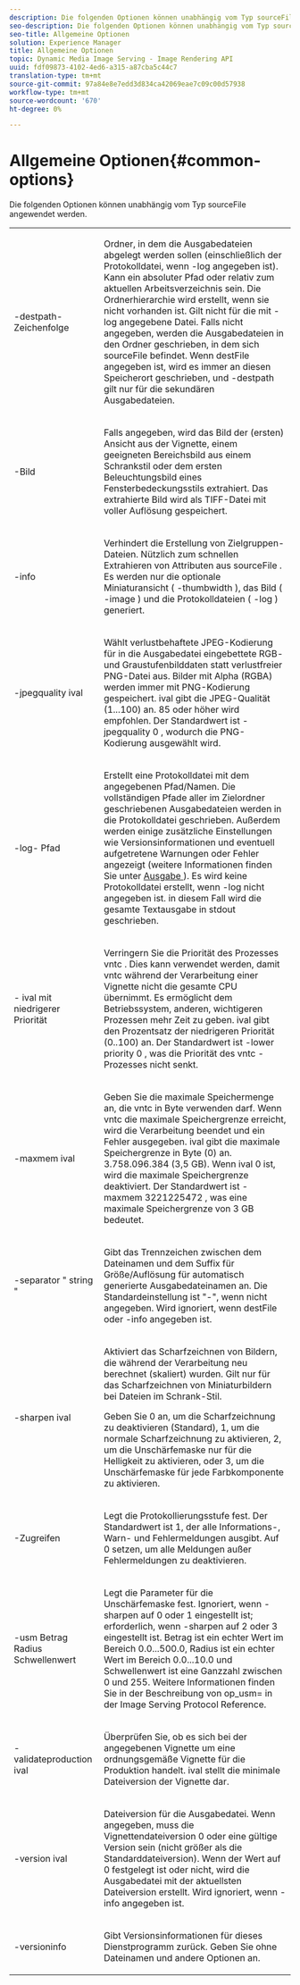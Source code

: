 ```yaml
---
description: Die folgenden Optionen können unabhängig vom Typ sourceFile angewendet werden.
seo-description: Die folgenden Optionen können unabhängig vom Typ sourceFile angewendet werden.
seo-title: Allgemeine Optionen
solution: Experience Manager
title: Allgemeine Optionen
topic: Dynamic Media Image Serving - Image Rendering API
uuid: fdf09873-4102-4ed6-a315-a87cba5c44c7
translation-type: tm+mt
source-git-commit: 97a84e8e7edd3d834ca42069eae7c09c00d57938
workflow-type: tm+mt
source-wordcount: '670'
ht-degree: 0%

---
```



# Allgemeine Optionen{#common-options}

Die folgenden Optionen können unabhängig vom Typ sourceFile angewendet werden.

<table id="simpletable_3BFC3737C891411D84405CEEF6B19542"> 
 <tr class="strow"> 
  <td class="stentry"> <p> <span class="codeph"> -destpath- <span class="varname"> Zeichenfolge  </span> </span> </p> </td> 
  <td class="stentry"> <p>Ordner, in dem die Ausgabedateien abgelegt werden sollen (einschließlich der Protokolldatei, wenn <span class="codeph"> -log </span> angegeben ist). Kann ein absoluter Pfad oder relativ zum aktuellen Arbeitsverzeichnis sein. Die Ordnerhierarchie wird erstellt, wenn sie nicht vorhanden ist. Gilt nicht für die mit <span class="codeph"> -log </span> angegebene Datei. Falls nicht angegeben, werden die Ausgabedateien in den Ordner geschrieben, in dem sich <span class="varname"> sourceFile </span> befindet. Wenn <span class="varname"> destFile </span> angegeben ist, wird es immer an diesen Speicherort geschrieben, und <span class="codeph"> -destpath </span> gilt nur für die sekundären Ausgabedateien. </p> </td> 
 </tr> 
 <tr class="strow"> 
  <td class="stentry"> <p> <span class="codeph"> -Bild </span> </p> </td> 
  <td class="stentry"> <p>Falls angegeben, wird das Bild der (ersten) Ansicht aus der Vignette, einem geeigneten Bereichsbild aus einem Schrankstil oder dem ersten Beleuchtungsbild eines Fensterbedeckungsstils extrahiert. Das extrahierte Bild wird als TIFF-Datei mit voller Auflösung gespeichert. </p> </td> 
 </tr> 
 <tr class="strow"> 
  <td class="stentry"> <p> <span class="codeph"> -info </span> </p> </td> 
  <td class="stentry"> <p>Verhindert die Erstellung von Zielgruppen-Dateien. Nützlich zum schnellen Extrahieren von Attributen aus <span class="varname"> sourceFile </span>. Es werden nur die optionale Miniaturansicht ( <span class="codeph"> -thumbwidth </span>), das Bild ( <span class="codeph"> -image </span>) und die Protokolldateien ( <span class="codeph"> -log </span>) generiert. </p> </td> 
 </tr> 
 <tr class="strow"> 
  <td class="stentry"> <p> <span class="codeph"> -jpegquality  <span class="varname"> ival  </span> </span> </p> </td> 
  <td class="stentry"> <p>Wählt verlustbehaftete JPEG-Kodierung für in die Ausgabedatei eingebettete RGB- und Graustufenbilddaten statt verlustfreier PNG-Datei aus. Bilder mit Alpha (RGBA) werden immer mit PNG-Kodierung gespeichert. <span class="varname"> ival  </span> gibt die JPEG-Qualität (1...100) an. 85 oder höher wird empfohlen. Der Standardwert ist <span class="codeph"> -jpegquality 0 </span>, wodurch die PNG-Kodierung ausgewählt wird. </p> </td> 
 </tr> 
 <tr class="strow"> 
  <td class="stentry"> <p> <span class="codeph"> -log- <span class="varname"> Pfad  </span> </span> </p> </td> 
  <td class="stentry"> <p>Erstellt eine Protokolldatei mit dem angegebenen Pfad/Namen. Die vollständigen Pfade aller im Zielordner geschriebenen Ausgabedateien werden in die Protokolldatei geschrieben. Außerdem werden einige zusätzliche Einstellungen wie Versionsinformationen und eventuell aufgetretene Warnungen oder Fehler angezeigt (weitere Informationen finden Sie unter <a href="../../../../ir-api/vntc/utilities/c-ir-vignette-converter-vntc/r-ir-output.md#reference-c51e30b721eb416bb646089f0ac045c5" type="reference" format="dita" scope="local"> Ausgabe </a>). Es wird keine Protokolldatei erstellt, wenn <span class="codeph"> -log </span> nicht angegeben ist. in diesem Fall wird die gesamte Textausgabe in <span class="codeph"> stdout </span> geschrieben. </p> </td> 
 </tr> 
 <tr class="strow"> 
  <td class="stentry"> <p> <span class="codeph"> - <span class="varname"> ival mit niedrigerer Priorität  </span> </span> </p> </td> 
  <td class="stentry"> <p>Verringern Sie die Priorität des Prozesses <span class="filepath"> vntc </span>. Dies kann verwendet werden, damit <span class="filepath"> vntc </span> während der Verarbeitung einer Vignette nicht die gesamte CPU übernimmt. Es ermöglicht dem Betriebssystem, anderen, wichtigeren Prozessen mehr Zeit zu geben. <span class="varname"> ival  </span> gibt den Prozentsatz der niedrigeren Priorität (0..100) an. Der Standardwert ist <span class="codeph"> -lower priority 0 </span>, was die Priorität des <span class="filepath"> vntc </span>-Prozesses nicht senkt. </p> </td> 
 </tr> 
 <tr class="strow"> 
  <td class="stentry"> <p> <span class="codeph"> -maxmem  <span class="varname"> ival  </span> </span> </p> </td> 
  <td class="stentry"> <p>Geben Sie die maximale Speichermenge an, die <span class="filepath"> vntc </span> in Byte verwenden darf. Wenn <span class="filepath"> vntc </span> die maximale Speichergrenze erreicht, wird die Verarbeitung beendet und ein Fehler ausgegeben. <span class="varname"> ival  </span> gibt die maximale Speichergrenze in Byte (0) an. 3.758.096.384 (3,5 GB). Wenn <span class="varname"> ival </span> 0 ist, wird die maximale Speichergrenze deaktiviert. Der Standardwert ist <span class="codeph"> -maxmem 3221225472 </span>, was eine maximale Speichergrenze von 3 GB bedeutet. </p> </td> 
 </tr> 
 <tr class="strow"> 
  <td class="stentry"> <p> <span class="codeph"> -separator "  <span class="varname"> string  </span>"  </span> </p> </td> 
  <td class="stentry"> <p>Gibt das Trennzeichen zwischen dem Dateinamen und dem Suffix für Größe/Auflösung für automatisch generierte Ausgabedateinamen an. Die Standardeinstellung ist "-", wenn nicht angegeben. Wird ignoriert, wenn <span class="varname"> destFile </span> oder <span class="codeph"> -info </span> angegeben ist. </p> </td> 
 </tr> 
 <tr class="strow"> 
  <td class="stentry"> <p> <span class="codeph"> -sharpen  <span class="varname"> ival  </span> </span> </p> </td> 
  <td class="stentry"> <p>Aktiviert das Scharfzeichnen von Bildern, die während der Verarbeitung neu berechnet (skaliert) wurden. Gilt nur für das Scharfzeichnen von Miniaturbildern bei Dateien im Schrank-Stil. </p> <p>Geben Sie 0 an, um die Scharfzeichnung zu deaktivieren (Standard), 1, um die normale Scharfzeichnung zu aktivieren, 2, um die Unschärfemaske nur für die Helligkeit zu aktivieren, oder 3, um die Unschärfemaske für jede Farbkomponente zu aktivieren. </p> </td> 
 </tr> 
 <tr class="strow"> 
  <td class="stentry"> <p> <span class="codeph"> -Zugreifen  </span> </p> </td> 
  <td class="stentry"> <p>Legt die Protokollierungsstufe fest. Der Standardwert ist 1, der alle Informations-, Warn- und Fehlermeldungen ausgibt. Auf 0 setzen, um alle Meldungen außer Fehlermeldungen zu deaktivieren. </p> </td> 
 </tr> 
 <tr class="strow"> 
  <td class="stentry"> <p> <span class="codeph"> -usm  <span class="varname"> Betrag  </span> <span class="varname"> Radius  </span> <span class="varname"> Schwellenwert  </span> </span> </p> </td> 
  <td class="stentry"> <p>Legt die Parameter für die Unschärfemaske fest. Ignoriert, wenn <span class="codeph"> -sharpen </span> auf 0 oder 1 eingestellt ist; erforderlich, wenn <span class="codeph"> -sharpen </span> auf 2 oder 3 eingestellt ist. <span class="varname"> Betrag  </span> ist ein echter Wert im Bereich 0.0...500.0,  <span class="varname"> Radius  </span> ist ein echter Wert im Bereich 0.0...10.0 und  <span class="varname"> Schwellenwert  </span> ist eine Ganzzahl zwischen 0 und 255. Weitere Informationen finden Sie in der Beschreibung von <span class="codeph"> op_usm= </span> in der Image Serving Protocol Reference. </p> </td> 
 </tr> 
 <tr class="strow"> 
  <td class="stentry"> <p> <span class="codeph"> -validateproduction  <span class="varname"> ival  </span> </span> </p> </td> 
  <td class="stentry"> <p>Überprüfen Sie, ob es sich bei der angegebenen Vignette um eine ordnungsgemäße Vignette für die Produktion handelt. <span class="varname"> ival  </span> stellt die minimale Dateiversion der Vignette dar. </p> </td> 
 </tr> 
 <tr class="strow"> 
  <td class="stentry"> <p> <span class="codeph"> -version  <span class="varname"> ival  </span> </span> </p> </td> 
  <td class="stentry"> <p>Dateiversion für die Ausgabedatei. Wenn angegeben, muss die Vignettendateiversion 0 oder eine gültige Version sein (nicht größer als die Standarddateiversion). Wenn der Wert auf 0 festgelegt ist oder nicht, wird die Ausgabedatei mit der aktuellsten Dateiversion erstellt. Wird ignoriert, wenn <span class="codeph"> -info </span> angegeben ist. </p> </td> 
 </tr> 
 <tr class="strow"> 
  <td class="stentry"> <p> <span class="codeph"> -versioninfo  </span> </p> </td> 
  <td class="stentry"> <p>Gibt Versionsinformationen für dieses Dienstprogramm zurück. Geben Sie ohne Dateinamen und andere Optionen an. </p> </td> 
 </tr> 
</table>

